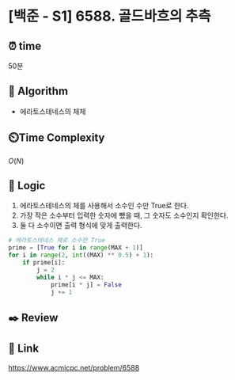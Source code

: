 # [백준 - S1] 6588. 골드바흐의 추측
 
## ⏰  **time**
50분

## :pushpin: **Algorithm**
- 에라토스테네스의 체체

## ⏲️**Time Complexity**
$O(N)$

## :round_pushpin: **Logic**
1. 에라토스테네스의 체를 사용해서 소수인 수만 True로 한다.
2. 가장 작은 소수부터 입력한 숫자에 뺐을 때, 그 숫자도 소수인지 확인한다.
3. 둘 다 소수이면 출력 형식에 맞게 출력한다.
```python
# 에라토스테네스 체로 소수만 True
prime = [True for i in range(MAX + 1)]
for i in range(2, int((MAX) ** 0.5) + 1):
    if prime[i]:
        j = 2
        while i * j <= MAX:
            prime[i * j] = False
            j += 1
```

## :black_nib: **Review**

## 📡 Link
https://www.acmicpc.net/problem/6588